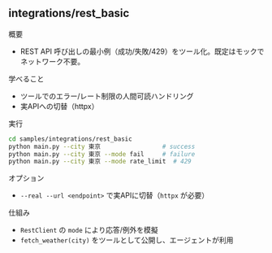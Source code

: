 ## integrations/rest_basic

概要
- REST API 呼び出しの最小例（成功/失敗/429）をツール化。既定はモックでネットワーク不要。

学べること
- ツールでのエラー/レート制限の人間可読ハンドリング
- 実APIへの切替（httpx）

実行
```bash
cd samples/integrations/rest_basic
python main.py --city 東京                 # success
python main.py --city 東京 --mode fail     # failure
python main.py --city 東京 --mode rate_limit  # 429
```

オプション
- `--real --url <endpoint>` で実APIに切替（`httpx` が必要）

仕組み
- `RestClient` の `mode` により応答/例外を模擬
- `fetch_weather(city)` をツールとして公開し、エージェントが利用
